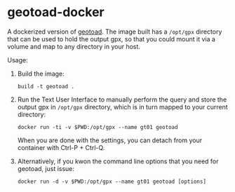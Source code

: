 # geotoad-docker

A dockerized version of [geotoad](https://github.com/HughP/geotoad). The image built has a `/opt/gpx` directory that can be used to hold the output gpx, so that you could mount it via a volume and map to any directory in your host.

Usage:

1. Build the image:

   ```
   build -t geotoad .
   ```
2. Run the Text User Interface to manually perform the query and store the output gpx in `/opt/gpx` directory, which is in turn mapped to your current directory:

   ```
   docker run -ti -v $PWD:/opt/gpx --name gt01 geotoad
   ```

   When you are done with the settings, you can detach from your container with Ctrl-P + Ctrl-Q.

3. Alternatively, if you kwon the command line options that you need for geotoad, just issue:

   ```
   docker run -d -v $PWD:/opt/gpx --name gt01 geotoad [options]
   ```
